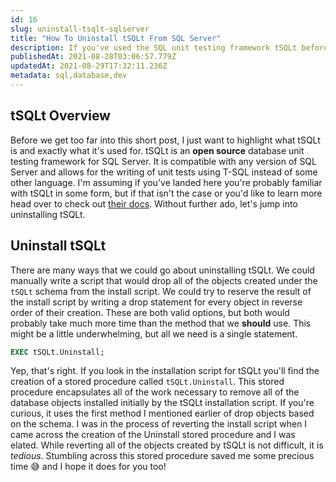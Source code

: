 ```yaml
---
id: 16
slug: uninstall-tsqlt-sqlserver
title: "How To Uninstall tSQLt From SQL Server"
description: If you've used the SQL unit testing framework tSQLt before you may have come across the need to uninstall it from a database. There are a couple of ways you could go about this, but we'll look at the quickest method.
publishedAt: 2021-08-28T03:06:57.779Z
updatedAt: 2021-08-29T17:32:11.236Z
metadata: sql,database,dev
---
```

## tSQLt Overview

Before we get too far into this short post, I just want to highlight what tSQLt is and exactly what it's used for. tSQLt is an **open source** database unit testing framework for SQL Server. It is compatible with any version of SQL Server and allows for the writing of unit tests using T-SQL instead of some other language. I'm assuming if you've landed here you're probably familiar with tSQLt in some form, but if that isn't the case or you'd like to learn more head over to check out [their docs](https://tsqlt.org/). Without further ado, let's jump into uninstalling tSQLt.

## Uninstall tSQLt

There are many ways that we could go about uninstalling tSQLt. We could manually write a script that would drop all of the objects created under the `tSQLt` schema from the install script. We could try to reserve the result of the install script by writing a drop statement for every object in reverse order of their creation. These are both valid options, but both would probably take much more time than the method that we **should** use. This might be a little underwhelming, but all we need is a single statement.

```SQL
EXEC tSQLt.Uninstall;
```

Yep, that's right. If you look in the installation script for tSQLt you'll find the creation of a stored procedure called `tSQLt.Uninstall`. This stored procedure encapsulates all of the work necessary to remove all of the database objects installed initially by the tSQLt installation script. If you're curious, it uses the first method I mentioned earlier of drop objects based on the schema. I was in the process of reverting the install script when I came across the creation of the Uninstall stored procedure and I was elated. While reverting all of the objects created by tSQLt is not difficult, it is *tedious*. Stumbling across this stored procedure saved me some precious time 😅 and I hope it does for you too!
